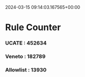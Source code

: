2024-03-15 09:14:03.167565+00:00
# Rule Counter 
 ### UCATE : 452634

 ### Veneto : 182789

 ### Allowlist : 13930